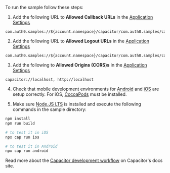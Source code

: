 <!-- markdownlint-disable MD041 -->

To run the sample follow these steps:

1) Add the following URL to **Allowed Callback URLs** in the <a href="$manage_url/#/applications/$account.clientId/settings" target="_blank">Application Settings</a>

```text
com.auth0.samples://${account.namespace}/capacitor/com.auth0.samples/callback
```

2) Add the following URL to **Allowed Logout URLs** in the <a href="$manage_url/#/applications/$account.clientId/settings" target="_blank">Application Settings</a>

```text
com.auth0.samples://${account.namespace}/capacitor/com.auth0.samples/callback
```

3) Add the following to **Allowed Origins (CORS)s** in the <a href="$manage_url/#/applications/$account.clientId/settings" target="_blank">Application Settings</a>

```text
capacitor://localhost, http://localhost
```

4) Check that mobile development environments for <a href="https://capacitorjs.com/docs/android" target="_blank">Android</a> and <a href="https://capacitorjs.com/docs/ios" target="_blank">iOS</a> are setup correctly. For iOS, <a href="https://cocoapods.org/" target="_blank">CocoaPods</a> must be installed.

5) Make sure <a href="https://nodejs.org/en/download/" target="_blank">Node.JS LTS</a> is installed and execute the following commands in the sample directory:

```bash
npm install
npm run build

# to test it in iOS
npx cap run ios

# to test it in Android
npx cap run android
```

Read more about the <a href="https://capacitorjs.com/docs/basics/workflow" target="_blank">Capacitor development workflow</a> on Capacitor's docs site.
